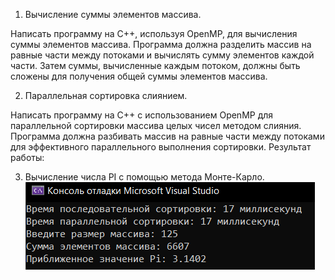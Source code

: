 1. Вычисление суммы элементов массива.

Написать программу на C++, используя OpenMP, для вычисления суммы элементов массива. Программа должна разделить массив на равные части между потоками и вычислять сумму элементов каждой части. Затем суммы, вычисленные каждым потоком, должны быть сложены для получения общей суммы элементов массива.

2. Параллельная сортировка слиянием.

Написать программу на C++ с использованием OpenMP для параллельной сортировки массива целых чисел методом слияния. Программа должна разбивать массив на равные части между потоками для эффективного параллельного выполнения сортировки.
Результат работы:

3. Вычисление числа PI c помощью метода Монте-Карло.</br>
![Res](https://raw.githubusercontent.com/dimandjdi/practice/main/06_03/06.png)
